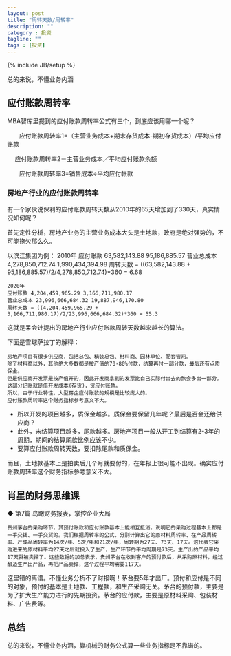 ```yaml
---
layout: post
title: "周转天数/周转率"
description: ""
category : 投资
tagline: ""
tags : [投资]
---
```

{% include JB/setup %}

总的来说，不懂业务内涵

## 应付账款周转率
MBA智库里提到的应付账款周转率公式有三个，到底应该用哪一个呢？

　　应付账款周转率1=（主营业务成本+期末存货成本-期初存货成本）/平均应付账款

　  应付账款周转率2＝主营业务成本／平均应付账款余额

　　应付账款周转率3=销售成本÷平均应付帐款

### 房地产行业的应付账款周转率

有一个家伙说保利的应付账款周转天数从2010年的65天增加到了330天，真实情况如何呢？

首先定性分析，房地产业务的主营业务成本大头是土地款，政府是绝对强势的，不可能拖欠那么久。

以滨江集团为例：
    2010年
    应付账款 63,582,143.88  95,186,885.57
    营业总成本 4,278,850,712.74 1,990,434,394.98
    周转天数 = ((63,582,143.88 + 95,186,885.57)/2/4,278,850,712.74)*360 = 6.68

    2020年
    应付账款 4,204,459,965.29 3,166,711,980.17
    营业总成本 23,996,666,684.32 19,887,946,170.80
    周转天数 = ((4,204,459,965.29 + 3,166,711,980.17)/2/23,996,666,684.32)*360 = 55.3

这就是呆会计提出的房地产行业应付账款周转天数越来越长的算法。

下面是雪球萨拉丁的解释：

    房地产项目有很多供应商，包括总包、精装总包、材料商、园林单位、配套管网。
    除了材料商以外，其他绝大多数都是按产值的70-80%付款，结算再付一部分款，最后还有点质保金。
    但是供应商开发票是按产值开的，因此开发商拿到的发票比自己实际付出去的款会多出一部分。
    这部分记账就是借开发成本(存货)，贷应付账款。
    所以，由于行业特性，大型房企应付账款的规模是比较庞大的。
    应付账款周转率这个财务指标参考意义不大。

* 所以开发的项目越多，质保金越多。质保金要保留几年呢？最后是否会还给供应商？
* 此外，未结算项目越多，尾款越多。房地产项目一般从开工到结算有2-3年的周期，期间的结算尾款比例应该不少。
* 要算应付账款周转天数，要扣除尾款和质保金。

而且，土地款基本上是拍卖后几个月就要付的，在年报上很可能不出现。确实应付账款周转率这个财务指标参考意义不大。


## 肖星的财务思维课
◆ 第7篇 鸟瞰财务报表，掌控企业大局

    贵州茅台的采购环节，其预付账款和应付账款基本上能相互抵消，说明它的采购过程基本上都是一手交钱、一手交货的。我们根据周转率的公式，分别计算出它的原材料周转率、在产品周转率、产成品周转率为14次/年、5次/年和21次/年，周转期为27天、73天、17天。这代表它采购进来的原材料平均27天之后就投入了生产，生产环节的平均周期是73天，生产出的产品平均17天就被卖掉了。这些数据的加总表示，贵州茅台在收到客户的预付款后，从采购原材料，经过酿造生产出产品，再把产品卖掉，这个过程平均需要117天。


这里错的离谱。不懂业务分析不了财报啊！茅台要5年才出厂。预付和应付是不同的对象，预付的基本是土地款、工程款，和生产采购无关。茅台的预付款，主要是为了扩大生产能力进行的先期投资。茅台的应付款，主要是原材料采购、包装材料、广告费等。


## 总结
总的来说，不懂业务内涵，靠机械的财务公式算一些业务指标是不靠谱的。
